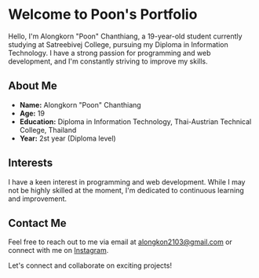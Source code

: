 # Welcome to Poon's Portfolio

Hello, I'm Alongkorn "Poon" Chanthiang, a 19-year-old student currently studying at Satreebivej College, pursuing my Diploma in Information Technology. I have a strong passion for programming and web development, and I'm constantly striving to improve my skills.

## About Me

- **Name:** Alongkorn "Poon" Chanthiang
- **Age:** 19
- **Education:** Diploma in Information Technology, Thai-Austrian Technical College, Thailand
- **Year:** 2st year (Diploma level)

## Interests

I have a keen interest in programming and web development. While I may not be highly skilled at the moment, I'm dedicated to continuous learning and improvement.

## Contact Me


Feel free to reach out to me via email at [alongkon2103@gmail.com](mailto:alongkon2103@gmail.com) or connect with me on [Instagram](https://www.instagram.com/__alongkon/).

Let's connect and collaborate on exciting projects!

